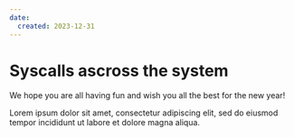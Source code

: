 ```yaml
---
date:
  created: 2023-12-31
---
```


# Syscalls ascross the system

We hope you are all having fun and wish you all the best for the new year!
<!-- more -->

Lorem ipsum dolor sit amet, consectetur adipiscing elit, sed do eiusmod
tempor incididunt ut labore et dolore magna aliqua.

